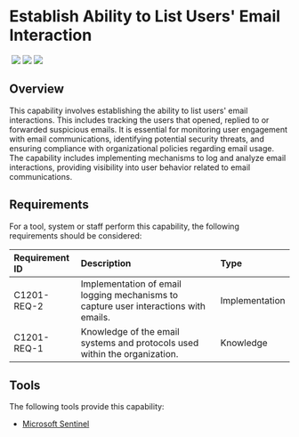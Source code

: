 # Establish Ability to List Users' Email Interaction
&nbsp;![](https://img.shields.io/badge/ID-C1201-blue)&nbsp;![](https://img.shields.io/badge/Phase-Preparation_%28P0001%29-blue)&nbsp;![](https://img.shields.io/badge/Category-Email-blue)
## Overview
This capability involves establishing the ability to list users' email interactions. This includes tracking the users that opened, replied to or forwarded suspicious emails. It is essential for monitoring user engagement with email communications, identifying potential security threats, and ensuring compliance with organizational policies regarding email usage. The capability includes implementing mechanisms to log and analyze email interactions, providing visibility into user behavior related to email communications.

## Requirements
For a tool, system or staff perform this capability, the following requirements should be considered:

| Requirement ID | Description | Type |
| :--- | :--- | :--- |
| C1201-REQ-2 | Implementation of email logging mechanisms to capture user interactions with emails. | Implementation|
| C1201-REQ-1 | Knowledge of the email systems and protocols used within the organization. | Knowledge|

## Tools
The following tools provide this capability:

- [Microsoft Sentinel](../tool/ms-sentinel/C1201.md)